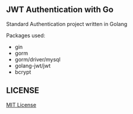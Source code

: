 ## JWT Authentication with Go

Standard Authentication project written in Golang

Packages used:
- gin
- gorm
- gorm/driver/mysql
- golang-jwt/jwt
- bcrypt

## LICENSE

[MIT License](https://opensource.org/licenses/MIT)
